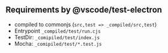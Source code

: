 ## Requirements by @vscode/test-electron

- compiled to commonjs (`src,test => _compiled/src,test`)
- Entrypoint `_compiled/test/run.cjs`
- TestDir: `_comipiled/test/index.js`
- Mocha: `_comipiled/test/*.test.js`
